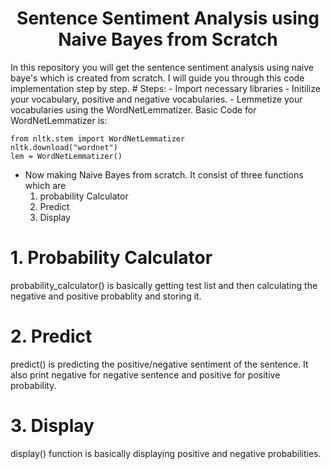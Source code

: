 <H1 align="center">Sentence Sentiment Analysis using Naive Bayes from Scratch</H1>
In this repository you will get the sentence sentiment analysis using naive baye's which is created from scratch.
I will guide you through this code implementation step by step. 
# Steps:
- Import necessary libraries
- Initilize your vocabulary, positive and negative vocabularies.
- Lemmetize your vocabularies using the WordNetLemmatizer. Basic Code for WordNetLemmatizer is:

```
from nltk.stem import WordNetLemmatizer
nltk.download("wordnet")
lem = WordNetLemmatizer()
```
- Now making Naive Bayes from scratch. It consist of three functions which are
  1. probability Calculator
  2. Predict
  3. Display
 
# 1. Probability Calculator
probability_calculator() is basically getting test list and then calculating the negative and positive probablity and storing it.

# 2. Predict
predict() is predicting the positive/negative sentiment of the sentence. It also print negative for negative sentence and positive for positive probability.

# 3. Display
display() function is basically displaying positive and negative probabilities.
